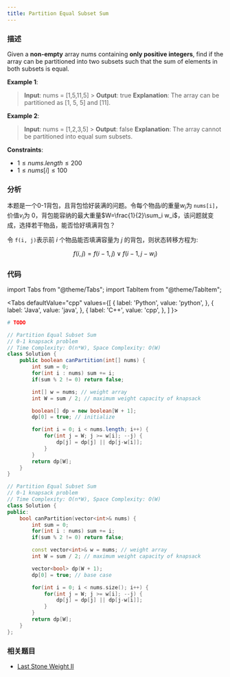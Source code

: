 ```yaml
---
title: Partition Equal Subset Sum
---
```


### 描述

Given a **non-empty** array nums containing **only positive integers**, find if the array can be partitioned into two subsets such that the sum of elements in both subsets is equal.

**Example 1**:

> **Input**: nums = [1,5,11,5] > **Output**: true
> **Explanation**: The array can be partitioned as [1, 5, 5] and [11].

**Example 2**:

> **Input**: nums = [1,2,3,5] > **Output**: false
> **Explanation**: The array cannot be partitioned into equal sum subsets.

**Constraints**:

- $1 \leq nums.length \leq 200$
- $1 \leq nums[i] \leq 100$

### 分析

本题是一个0-1背包，且背包恰好装满的问题。令每个物品$i$的重量$w_i$为 `nums[i]`，价值$v_i$为 0，背包能容纳的最大重量$W=\frac{1}{2}\sum_i w_i$，该问题就变成，选择若干物品，能否恰好填满背包？

令 `f(i, j)`表示前 $i$ 个物品能否填满容量为 $j$ 的背包，则状态转移方程为:

$$f(i,j) = f(i-1,j) \lor f(i-1, j-w_i)$$

### 代码

import Tabs from "@theme/Tabs";
import TabItem from "@theme/TabItem";

<Tabs
defaultValue="cpp"
values={[
{ label: 'Python', value: 'python', },
{ label: 'Java', value: 'java', },
{ label: 'C++', value: 'cpp', },
]
}>
<TabItem value="python">

```python
# TODO
```

</TabItem>
<TabItem value="java">

```java
// Partition Equal Subset Sum
// 0-1 knapsack problem
// Time Complexity: O(n*W), Space Complexity: O(W)
class Solution {
    public boolean canPartition(int[] nums) {
        int sum = 0;
        for(int i : nums) sum += i;
        if(sum % 2 != 0) return false;

        int[] w = nums; // weight array
        int W = sum / 2; // maximum weight capacity of knapsack

        boolean[] dp = new boolean[W + 1];
        dp[0] = true; // initialize

        for(int i = 0; i < nums.length; i++) {
            for(int j = W; j >= w[i]; --j) {
                dp[j] = dp[j] || dp[j-w[i]];
            }
        }
        return dp[W];
    }
}
```

</TabItem>
<TabItem value="cpp">

```cpp
// Partition Equal Subset Sum
// 0-1 knapsack problem
// Time Complexity: O(n*W), Space Complexity: O(W)
class Solution {
public:
    bool canPartition(vector<int>& nums) {
        int sum = 0;
        for(int i : nums) sum += i;
        if(sum % 2 != 0) return false;

        const vector<int>& w = nums; // weight array
        int W = sum / 2; // maximum weight capacity of knapsack

        vector<bool> dp(W + 1);
        dp[0] = true; // base case

        for(int i = 0; i < nums.size(); i++) {
            for(int j = W; j >= w[i]; --j) {
                dp[j] = dp[j] || dp[j-w[i]];
            }
        }
        return dp[W];
    }
};
```

</TabItem>
</Tabs>

### 相关题目

- [Last Stone Weight II](last-stone-weight-ii.md)
